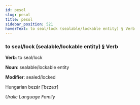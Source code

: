 ```yaml
---
id: pesol
slug: pesol
title: pesol
sidebar_position: 521
hoverText: to seal/lock (sealable/lockable entity) § Verb
---
```


### to seal/lock (sealable/lockable entity) § Verb

**Verb**: to seal/lock

**Noun**: sealable/lockable entity

**Modifier**: sealed/locked

Hungarian bezár [ˈbɛzaːr]

*Uralic Language Family*